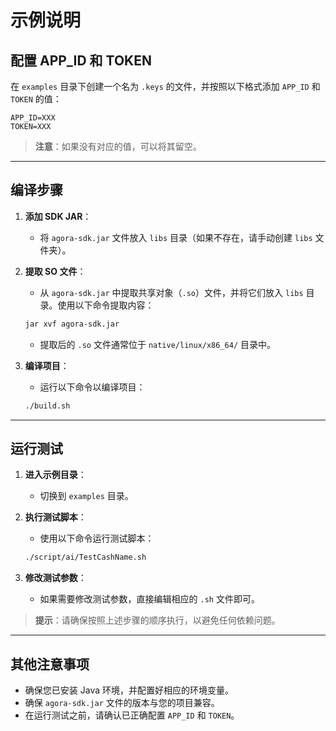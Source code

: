 # 示例说明

## 配置 APP_ID 和 TOKEN

在 `examples` 目录下创建一个名为 `.keys` 的文件，并按照以下格式添加 `APP_ID` 和 `TOKEN` 的值：

```
APP_ID=XXX
TOKEN=XXX
```

> **注意**：如果没有对应的值，可以将其留空。

---

## 编译步骤

1. **添加 SDK JAR**：
   - 将 `agora-sdk.jar` 文件放入 `libs` 目录（如果不存在，请手动创建 `libs` 文件夹）。

2. **提取 SO 文件**：
   - 从 `agora-sdk.jar` 中提取共享对象（`.so`）文件，并将它们放入 `libs` 目录。使用以下命令提取内容：

   ```bash
   jar xvf agora-sdk.jar
   ```

   - 提取后的 `.so` 文件通常位于 `native/linux/x86_64/` 目录中。

3. **编译项目**：
   - 运行以下命令以编译项目：

   ```bash
   ./build.sh
   ```

---

## 运行测试

1. **进入示例目录**：
   - 切换到 `examples` 目录。

2. **执行测试脚本**：
   - 使用以下命令运行测试脚本：

   ```bash
   ./script/ai/TestCashName.sh
   ```

3. **修改测试参数**：
   - 如果需要修改测试参数，直接编辑相应的 `.sh` 文件即可。

> **提示**：请确保按照上述步骤的顺序执行，以避免任何依赖问题。

---

## 其他注意事项

- 确保您已安装 Java 环境，并配置好相应的环境变量。
- 确保 `agora-sdk.jar` 文件的版本与您的项目兼容。
- 在运行测试之前，请确认已正确配置 `APP_ID` 和 `TOKEN`。
